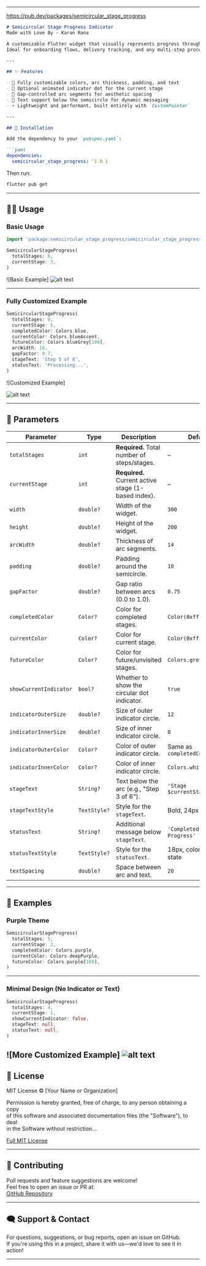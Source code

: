 
---
https://pub.dev/packages/semicircular_stage_progress
```markdown
# Semicircular Stage Progress Indicator
Made with Love By - Karan Rana

A customizable Flutter widget that visually represents progress through multiple stages using a beautiful, animated **semicircular arc** design. 
Ideal for onboarding flows, delivery tracking, and any multi-step process.

---

## ✨ Features

- 🎨 Fully customizable colors, arc thickness, padding, and text
- 🔘 Optional animated indicator dot for the current stage
- 📏 Gap-controlled arc segments for aesthetic spacing
- 📄 Text support below the semicircle for dynamic messaging
- ⚡ Lightweight and performant, built entirely with `CustomPainter`

---

## 🚀 Installation

Add the dependency to your `pubspec.yaml`:

```yaml
dependencies:
  semicircular_stage_progress: ^1.0.1
```

Then run:

```bash
flutter pub get
```

---

## 🧑‍💻 Usage

### Basic Usage

```dart
import 'package:semicircular_stage_progress/semicircular_stage_progress.dart';

SemicircularStageProgress(
  totalStages: 6,
  currentStage: 3,
)
```

![Basic Example]
![alt text](https://github.com/karanrana097/semicircular_stage_progress/blob/main/img.png)


---

### Fully Customized Example

```dart
SemicircularStageProgress(
  totalStages: 8,
  currentStage: 5,
  completedColor: Colors.blue,
  currentColor: Colors.blueAccent,
  futureColor: Colors.blueGrey[100],
  arcWidth: 16,
  gapFactor: 0.7,
  stageText: 'Step 5 of 8',
  statusText: 'Processing...',
)
```

![Customized Example]

![alt text](https://github.com/karanrana097/semicircular_stage_progress/blob/main/img1.png)


---

## 🔧 Parameters

| Parameter              | Type         | Description                                         | Default                         |
|------------------------|--------------|-----------------------------------------------------|---------------------------------|
| `totalStages`          | `int`        | **Required.** Total number of steps/stages.         | –                               |
| `currentStage`         | `int`        | **Required.** Current active stage (1-based index). | –                               |
| `width`                | `double?`    | Width of the widget.                                | `300`                           |
| `height`               | `double?`    | Height of the widget.                               | `200`                           |
| `arcWidth`             | `double?`    | Thickness of arc segments.                          | `14`                            |
| `padding`              | `double?`    | Padding around the semicircle.                      | `10`                            |
| `gapFactor`            | `double?`    | Gap ratio between arcs (0.0 to 1.0).                | `0.75`                          |
| `completedColor`       | `Color?`     | Color for completed stages.                         | `Color(0xff7FE47E)`             |
| `currentColor`         | `Color?`     | Color for current stage.                            | `Color(0xff309646)`             |
| `futureColor`          | `Color?`     | Color for future/unvisited stages.                  | `Colors.grey.shade300`          |
| `showCurrentIndicator` | `bool?`      | Whether to show the circular dot indicator.         | `true`                          |
| `indicatorOuterSize`   | `double?`    | Size of outer indicator circle.                     | `12`                            |
| `indicatorInnerSize`   | `double?`    | Size of inner indicator circle.                     | `8`                             |
| `indicatorOuterColor`  | `Color?`     | Color of outer indicator circle.                    | Same as `completedColor`        |
| `indicatorInnerColor`  | `Color?`     | Color of inner indicator circle.                    | `Colors.white`                  |
| `stageText`            | `String?`    | Text below the arc (e.g., "Step 3 of 6").           | `'Stage $currentStage'`         |
| `stageTextStyle`       | `TextStyle?` | Style for the `stageText`.                          | Bold, 24px                      |
| `statusText`           | `String?`    | Additional message below `stageText`.               | `'Completed'` / `'In Progress'` |
| `statusTextStyle`      | `TextStyle?` | Style for the `statusText`.                         | 18px, color based on state      |
| `textSpacing`          | `double?`    | Space between arc and text.                         | `20`                            |

---

## 🧪 Examples

### Purple Theme

```dart
SemicircularStageProgress(
  totalStages: 5,
  currentStage: 2,
  completedColor: Colors.purple,
  currentColor: Colors.deepPurple,
  futureColor: Colors.purple[100],
)
```



---

### Minimal Design (No Indicator or Text)

```dart
SemicircularStageProgress(
  totalStages: 4,
  currentStage: 1,
  showCurrentIndicator: false,
  stageText: null,
  statusText: null,
)
```

![More Customized Example]
![alt text](https://github.com/karanrana097/semicircular_stage_progress/blob/main/img2.png)
---

## 📄 License

MIT License © [Your Name or Organization]

Permission is hereby granted, free of charge, to any person obtaining a copy  
of this software and associated documentation files (the "Software"), to deal  
in the Software without restriction...

[Full MIT License](LICENSE)

---

## 🤝 Contributing

Pull requests and feature suggestions are welcome!  
Feel free to open an issue or PR at:  
[GitHub Repository](https://github.com/karanrana097/semicircular_stage_progress)

---

## 🗨️ Support & Contact

For questions, suggestions, or bug reports, open an issue on GitHub.  
If you're using this in a project, share it with us—we'd love to see it in action!

---

```

